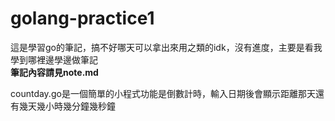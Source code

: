 # golang-practice1
這是學習go的筆記，搞不好哪天可以拿出來用之類的idk，沒有進度，主要是看我學到哪裡邊學邊做筆記  
**筆記內容請見note.md**


countday.go是一個簡單的小程式功能是倒數計時，輸入日期後會顯示距離那天還有幾天幾小時幾分鐘幾秒鐘
